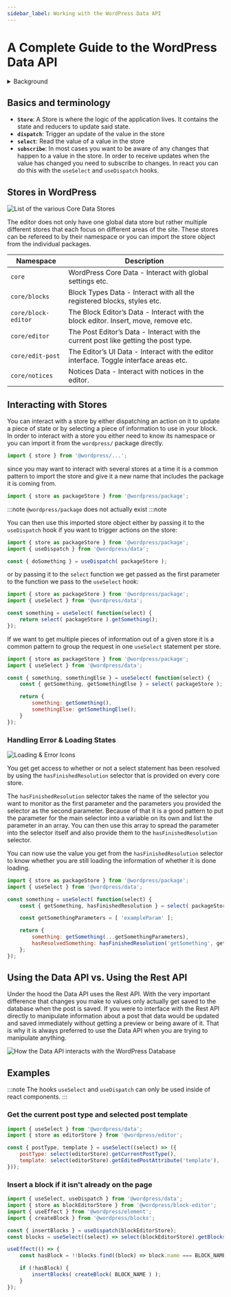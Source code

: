 ```yaml
---
sidebar_label: Working with the WordPress Data API
---
```


# A Complete Guide to the WordPress Data API

<details>
<summary>Background</summary>

The Data API in WordPress is used to manage the global application state within the editor. It is a wrapper around the popular state management library [Redux](https://redux.js.org).  

![Redux API Design](/img/redux-api-design.png)

In redux and therefore in the WordPress Data API there is the concept of a Store that manages the global application state. This global state can only be updated by dispatching actions on the store. These actions will then get consumed by reducers to determine what the next version of the state should look like. If you want to access the state you can subscribe to the store and receive the value of the current state every time it is being updated.

![Redux API Design Simplified](/img/redux-api-design-simplified.png)
</details>

## Basics and terminology

- **`Store`**: A Store is where the logic of the application lives. It contains the state and reducers to update said state.
- **`dispatch`**: Trigger an update of the value in the store
- **`select`**: Read the value of a value in the store
- **`subscribe`**: In most cases you want to be aware of any changes that happen to a value in the store. In order to receive updates when the value has changed you need to subscribe to changes. In react you can do this with the `useSelect` and `useDispatch` hooks.

## Stores in WordPress

![List of the various Core Data Stores](/img/data-api-core-stores.png)

The editor does not only have one global data store but rather multiple different stores that each focus on different areas of the site. These stores can be refereed to by their namespace or you can import the store object from the individual packages.

| Namespace           | Description |
|---------------------|-------------|
| `core`              | WordPress Core Data - Interact with global settings etc. |
| `core/blocks`       | Block Types Data - Interact with all the registered blocks, styles etc. |
| `core/block-editor` | The Block Editor’s Data - Interact with the block editor. Insert, move, remove etc. |
| `core/editor`       | The Post Editor’s Data - Interact with the current post like getting the post type. |
| `core/edit-post`    | The Editor’s UI Data - Interact with the editor interface. Toggle interface areas etc. |
| `core/notices`      | Notices Data  - Interact with notices in the editor. |

## Interacting with Stores

You can interact with a store by either dispatching an action on it to update a piece of state or by selecting a piece of information to use in your block.
In order to interact with a store you either need to know its namespace or you can import it from the `wordpress/` package directly.

```js
import { store } from '@wordpress/...';
```

since you may want to interact with several stores at a time it is a common pattern to import the store and give it a new name that includes the package it is coming from.

```js
import { store as packageStore } from '@wordpress/package';
```

:::note
`@wordpress/package` does not actually exist
:::note

You can then use this imported store object either by passing it to the `useDispatch` hook if you want to trigger actions on the store:

```js
import { store as packageStore } from '@wordpress/package';
import { useDispatch } from '@wordpress/data';

const { doSomething } = useDispatch( packageStore );
```

or by passing it to the `select` function we get passed as the first parameter to the function we pass to the `useSelect` hook:

```js
import { store as packageStore } from '@wordpress/package';
import { useSelect } from '@wordpress/data';

const something = useSelect( function(select) {
    return select( packageStore ).getSomething();
});
```

If we want to get multiple pieces of information out of a given store it is a common pattern to group the request in one `useSelect` statement per store.

```js
import { store as packageStore } from '@wordpress/package';
import { useSelect } from '@wordpress/data';

const { something, somethingElse } = useSelect( function(select) {
    const { getSomething, getSomethingElse } = select( packageStore );

    return {
        something: getSomething(),
        somethingElse: getSomethingElse();
    }
});
```

### Handling Error & Loading States

![Loading & Error Icons](/img/data-api-loading-error.png)

You get get access to whether or not a select statement has been resolved by using the `hasFinishedResolution` selector that is provided on every core store.

The `hasFinishedResolution` selector takes the name of the selector you want to monitor as the first parameter and the parameters you provided the selector as the second parameter. Because of that it is a good pattern to put the parameter for the main selector into a variable on its own and list the parameter in an array. You can then use this array to spread the parameter into the selector itself and also provide them to the `hasFinishedResolution` selector.

You can now use the value you get from the `hasFinishedResolution` selector to know whether you are still loading the information of whether it is done loading.

```js
import { store as packageStore } from '@wordpress/package';
import { useSelect } from '@wordpress/data';

const something = useSelect( function(select) {
    const { getSomething, hasFinishedResolution } = select( packageStore );

    const getSomethingParameters = [ 'exampleParam' ];

    return {
        something: getSomething(...getSomethingParameters),
        hasResolvedSomething: hasFinishedResolution('getSomething', getSomethingParameters),
    };
});
```

## Using the Data API vs. Using the Rest API

Under the hood the Data API uses the Rest API. With the very important difference that changes you make to values only actually get saved to the database when the post is saved. If you were to interface with the Rest API directly to manipulate information about a post that data would be updated and saved immediately without getting a preview or being aware of it. That is why it is always preferred to use the Data API when you are trying to manipulate anything.

![How the Data API interacts with the WordPress Database](/img/data-api-wordpress-db.png)

## Examples

:::note
The hooks `useSelect` and `useDispatch` can only be used inside of react components.
:::

### Get the current post type and selected post template

```js
import { useSelect } from '@wordpress/data';
import { store as editorStore } from '@wordpress/editor';

const { postType, template } = useSelect((select) => ({
    postType: select(editorStore).getCurrentPostType(),
    template: select(editorStore).getEditedPostAttribute('template'),
}));
```

### Insert a block if it isn't already on the page

```js
import { useSelect, useDispatch } from '@wordpress/data';
import { store as blockEditorStore } from '@wordpress/block-editor';
import { useEffect } from '@wordpress/element';
import { createBlock } from '@wordpress/blocks';

const { insertBlocks } = useDispatch(blockEditorStore);
const blocks = useSelect((select) => select(blockEditorStore).getBlocks());

useEffect(() => {
    const hasBlock = !!blocks.find((block) => block.name === BLOCK_NAME);

    if (!hasBlock) {
        insertBlocks( createBlock( BLOCK_NAME ) );
    }
});
```
